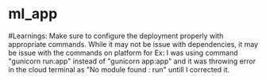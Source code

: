 # ml_app

#Learnings:
Make sure to configure the deployment properly with appropriate commands. While it may not be issue with dependencies, it may be issue with the commands on platform for Ex: I was using command "gunicorn run:app" instead of "gunicorn app:app" and it was throwing error in the cloud terminal as "No module found : run" untill I corrected it.
